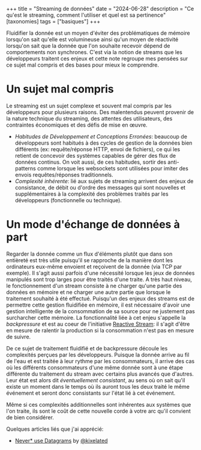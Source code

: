 +++
title = "Streaming de données"
date = "2024-06-28"
description = "Ce qu'est le streaming, comment l'utiliser et quel est sa pertinence"
[taxonomies]
tags = ["basiques"]
+++

Fluidifier la donnée est un moyen d'éviter des problématiques de mémoire lorsqu'on sait qu'elle est volumineuse ainsi qu'un moyen de réactivité lorsqu'on sait que la donnée que l'on souhaite recevoir dépend de comportements non synchrones.
C'est via la notion de streams que les développeurs traitent ces enjeux et cette note regroupe mes pensées sur ce sujet mal compris et des bases pour mieux le comprendre.

# Un sujet mal compris
Le streaming est un sujet complexe et souvent mal compris par les développeurs pour plusieurs raisons.
Des malentendus peuvent provenir de la nature technique du streaming, des attentes des utilisateurs, des contraintes économiques et des défis de mise en œuvre.
 * *Habitudes de Développement et Conceptions Erronées*: beaucoup de développeurs sont habitués à des cycles de gestion de la données bien différents (ex: requête/réponse HTTP, envoi de fichiers), ce qui les retient de concevoir des systèmes capables de gérer des flux de données continus. On voit aussi, de ces habitudes, sortir des anti-patterns comme lorsque les websockets sont utilisées pour imiter des envois requêtes/réponses traditionnels.
 * *Complexité inhérente*: lié aux sujets de streaming arrivent des enjeux de consistance, de débit ou d'ordre des messages qui sont nouvelles et supplémentaires à la complexité des problèmes traités par les développeurs (fonctionnelle ou technique).

# Un mode d'échange de données à part
Regarder la donnée comme un flux d'éléments plutôt que dans son entièreté est très utile puisqu'il se rapproche de la manière dont les ordinateurs eux-même envoient et reçoivent de la donnée (via TCP par exemple).
Il s'agit aussi parfois d'une nécessité lorsque les jeux de données manipulés sont trop larges pour être traités d'une traite.
A très haut niveau, le fonctionnement d'un stream consiste à ne charger qu'une partie des données en mémoire et ne charger une autre partie que lorsque le traitement souhaité à été effectué.
Puisqu'un des enjeux des streams est de permettre cette gestion fluidifiée en mémoire, il est nécessaire d'avoir une gestion intelligente de la consommation de sa source pour ne justement pas surcharcher cette mémoire.
La fonctionnalité liée à cet enjeu s'appelle la *backpressure* et est au coeur de l'initiative [Reactive Stream](https://www.reactive-streams.org/): il s'agit d'être en mesure de ralentir la production si la consommation n'est pas en mesure de suivre.

De ce sujet de traitement fluidifié et de backpressure découle les complexités perçues par les développeurs.
Puisque la donnée arrive au fil de l'eau et est traitée à leur rythme par les consommateurs, il arrive des cas où les différents consommateurs d'une même donnée sont à une étape différente du traitement du stream avec certains plus avancés que d'autres.
Leur état est alors dit *éventuellement consistant*, au sens où on sait qu'il existe un moment dans le temps où ils auront tous les deux traité le même événement et seront donc consistants sur l'état lié à cet événement.

Même si ces complexités additionnelles sont inhérentes aux systèmes que l'on traite, ils sont le coût de cette nouvelle corde à votre arc qu'il convient de bien considérer.

Quelques articles liés que j'ai apprécié:
* [Never* use Datagrams](https://quic.video/blog/never-use-datagrams/) by [@kixelated](https://github.com/kixelated)
